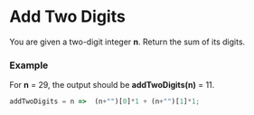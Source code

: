 # Add Two Digits


You are given a two-digit integer **n**. Return the sum of its digits.


### Example

For **n** = 29, the output should be **addTwoDigits(n)** = 11.

```javascript
addTwoDigits = n =>  (n+"")[0]*1 + (n+"")[1]*1;
```